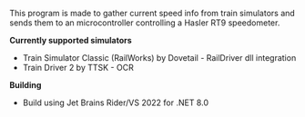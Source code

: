 This program is made to gather current speed info from train simulators and sends them to an microcontroller controlling a Hasler RT9 speedometer.

**Currently supported simulators**
- Train Simulator Classic (RailWorks) by Dovetail - RailDriver dll integration
- Train Driver 2 by TTSK - OCR

**Building**
- Build using Jet Brains Rider/VS 2022 for .NET 8.0